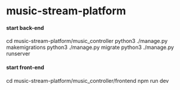 # music-stream-platform


#### start back-end
cd music-stream-platform/music_controller
python3 ./manage.py makemigrations
python3 ./manage.py migrate
python3 ./manage.py runserver

#### start front-end
cd music-stream-platform/music_controller/frontend
npm run dev

